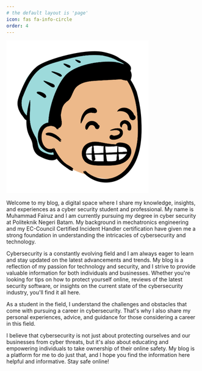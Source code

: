 ```yaml
---
# the default layout is 'page'
icon: fas fa-info-circle
order: 4
---
```


![Muhammad Fairuz](me.png)

Welcome to my blog, a digital space where I share my knowledge, insights, and experiences as a cyber security student and professional. My name is Muhammad Fairuz and I am currently pursuing my degree in cyber security at Politeknik Negeri Batam. My background in mechatronics engineering and my EC-Council Certified Incident Handler certification have given me a strong foundation in understanding the intricacies of cybersecurity and technology.

Cybersecurity is a constantly evolving field and I am always eager to learn and stay updated on the latest advancements and trends. My blog is a reflection of my passion for technology and security, and I strive to provide valuable information for both individuals and businesses. Whether you're looking for tips on how to protect yourself online, reviews of the latest security software, or insights on the current state of the cybersecurity industry, you'll find it all here.

As a student in the field, I understand the challenges and obstacles that come with pursuing a career in cybersecurity. That's why I also share my personal experiences, advice, and guidance for those considering a career in this field.

I believe that cybersecurity is not just about protecting ourselves and our businesses from cyber threats, but it's also about educating and empowering individuals to take ownership of their online safety. My blog is a platform for me to do just that, and I hope you find the information here helpful and informative. Stay safe online!
